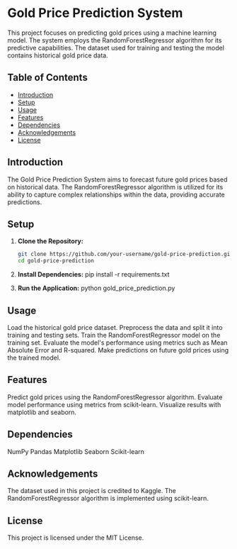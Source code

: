 # Gold Price Prediction System

This project focuses on predicting gold prices using a machine learning model. The system employs the RandomForestRegressor algorithm for its predictive capabilities. The dataset used for training and testing the model contains historical gold price data.

## Table of Contents

- [Introduction](#introduction)
- [Setup](#setup)
- [Usage](#usage)
- [Features](#features)
- [Dependencies](#dependencies)
- [Acknowledgements](#acknowledgements)
- [License](#license)

## Introduction

The Gold Price Prediction System aims to forecast future gold prices based on historical data. The RandomForestRegressor algorithm is utilized for its ability to capture complex relationships within the data, providing accurate predictions.

## Setup

1. **Clone the Repository:**
   ```bash
   git clone https://github.com/your-username/gold-price-prediction.git
   cd gold-price-prediction

2. **Install Dependencies:**
   pip install -r requirements.txt

3. **Run the Application:**
    python gold_price_prediction.py

## Usage
Load the historical gold price dataset.
Preprocess the data and split it into training and testing sets.
Train the RandomForestRegressor model on the training set.
Evaluate the model's performance using metrics such as Mean Absolute Error and R-squared.
Make predictions on future gold prices using the trained model.

## Features
Predict gold prices using the RandomForestRegressor algorithm.
Evaluate model performance using metrics from scikit-learn.
Visualize results with matplotlib and seaborn.

## Dependencies
NumPy
Pandas
Matplotlib
Seaborn
Scikit-learn
## Acknowledgements
The dataset used in this project is credited to Kaggle.
The RandomForestRegressor algorithm is implemented using scikit-learn.

## License
This project is licensed under the MIT License.

